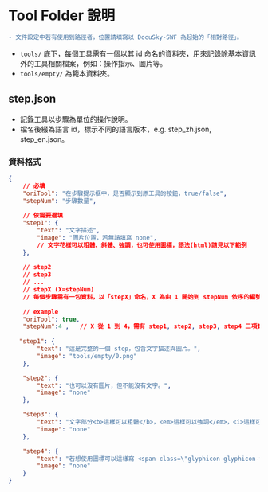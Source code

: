 # Tool Folder 說明

```diff
- 文件設定中若有使用到路徑者，位置請填寫以 DocuSky-SWF 為起始的「相對路徑」。
```

* ```tools/``` 底下，每個工具需有一個以其 id 命名的資料夾，用來記錄除基本資訊外的工具相關檔案，例如：操作指示、圖片等。
* ```tools/empty/``` 為範本資料夾。

## step.json
* 記錄工具以步驟為單位的操作說明。
* 檔名後綴為語言 id，標示不同的語言版本，e.g. step_zh.json, step_en.json。

### 資料格式
```json
{
    // 必填
    "oriTool": "在步驟提示框中，是否顯示到原工具的按鈕，true/false",
    "stepNum": "步驟數量",
    
    // 依需要選填
    "step1": {
        "text": "文字描述",
        "image": "圖片位置，若無請填寫 none",
        // 文字花樣可以粗體、斜體、強調，也可使用圖標，語法(html)請見以下範例
    },
    
    // step2
    // step3
    // ...
    // stepX (X=stepNum)
    // 每個步驟需有一包資料，以「stepX」命名，X 為由 1 開始到 stepNum 依序的編號
    
    // example
    "oriTool": true,
    "stepNum":4 ,   // X 從 1 到 4，需有 step1, step2, step3, step4 三項資料
    
   "step1": {
		"text": "這是完整的一個 step，包含文字描述與圖片。",
		"image": "tools/empty/0.png"
	},

	"step2": {
		"text": "也可以沒有圖片，但不能沒有文字。",
		"image": "none"
	},

	"step3": {
		"text": "文字部分<b>這樣可以粗體</b>，<em>這樣可以強調</em>，<i>這樣可以斜體</i>。如果想要兩種以上效果<b><i>就這樣</i></b>。",
		"image": "none"
	},

	"step4": {
		"text": "若想使用圖標可以這樣寫 <span class=\"glyphicon glyphicon-tags\"></span> ，class 內填寫需要的圖標名稱，可以從<a href=\"https://www.w3schools.com/bootstrap/bootstrap_ref_comp_glyphs.asp\">這裡</a>查到。",
		"image": "none"
	}
}
```
